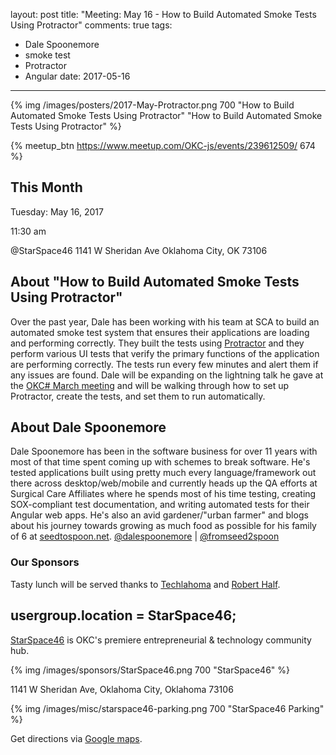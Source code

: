 layout: post
title: "Meeting: May 16 - How to Build Automated Smoke Tests Using Protractor"
comments: true
tags:
  - Dale Spoonemore
  - smoke test
  - Protractor
  - Angular
date: 2017-05-16
---

{% img /images/posters/2017-May-Protractor.png 700 "How to Build Automated Smoke Tests Using Protractor" "How to Build Automated Smoke Tests Using Protractor" %}

{% meetup_btn https://www.meetup.com/OKC-js/events/239612509/ 674 %}

## This Month
Tuesday: May 16, 2017

11:30 am

@StarSpace46
1141 W Sheridan Ave
Oklahoma City, OK
73106

## About "How to Build Automated Smoke Tests Using Protractor"
Over the past year, Dale has been working with his team at SCA to build an automated smoke test system that ensures their applications are loading and performing correctly. They built the tests using [Protractor](http://www.protractortest.org) and they perform various UI tests that verify the primary functions of the application are performing correctly. The tests run every few minutes and alert them if any issues are found. Dale will be expanding on the lightning talk he gave at the [OKC# March meeting](https://www.twitch.tv/videos/133190313) and will be walking through how to set up Protractor, create the tests, and set them to run automatically.

## About Dale Spoonemore
Dale Spoonemore has been in the software business for over 11 years with most of that time spent coming up with schemes to break software. He's tested applications built using pretty much every language/framework out there across desktop/web/mobile and currently heads up the QA efforts at Surgical Care Affiliates where he spends most of his time testing, creating SOX-compliant test documentation, and writing automated tests for their Angular web apps. He's also an avid gardener/"urban farmer" and blogs about his journey towards growing as much food as possible for his family of 6 at [seedtospoon.net](http://www.seedtospoon.net).
[@dalespoonemore](https://twitter.com/dalespoonemore) | [@fromseed2spoon](https://twitter.com/fromseed2spoon)

<!-- more -->

### Our Sponsors
Tasty lunch will be served thanks to [Techlahoma](http://techlahoma.org/) and [Robert Half](https://www.roberthalf.com/oklahoma-city/technology-it).

## usergroup.location = StarSpace46;
[StarSpace46](http://www.starspace46.com) is OKC's premiere entrepreneurial & technology community hub.

{% img /images/sponsors/StarSpace46.png 700 "StarSpace46" %}

1141 W Sheridan Ave, Oklahoma City, Oklahoma 73106

{% img /images/misc/starspace46-parking.png 700 "StarSpace46 Parking" %}

Get directions via [Google maps](https://www.google.com/maps/place/1141+W+Sheridan+Ave,+Oklahoma+City,+OK+73106/@35.46679,-97.5343547,17z/data=!3m1!4b1!4m5!3m4!1s0x87b210d6c554c175:0x427474147d8d3d19!8m2!3d35.46679!4d-97.532166).
